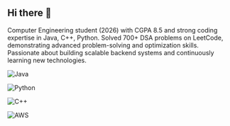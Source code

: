 ## Hi there 👋
 Computer Engineering student (2026) with CGPA 8.5 and strong coding expertise in Java, C++, Python. Solved 700+ DSA
 problems on LeetCode, demonstrating advanced problem-solving and optimization skills. Passionate about building scalable
 backend systems and continuously learning new technologies.
 
![Java](https://img.shields.io/badge/Java-ED8B00?style=for-the-badge&logo=openjdk&logoColor=white)

![Python](https://img.shields.io/badge/Python-3776AB?style=for-the-badge&logo=python&logoColor=white)

![C++](https://img.shields.io/badge/C++-00599C?style=for-the-badge&logo=cplusplus&logoColor=white)

![AWS](https://img.shields.io/badge/AWS-FF9900?style=for-the-badge&logo=amazonaws&logoColor=white)


<!--
**salonigoel09/salonigoel09** is a ✨ _special_ ✨ repository because its `README.md` (this file) appears on your GitHub profile.

Here are some ideas to get you started:

- 🔭 I’m currently working on ...
- 🌱 I’m currently learning ...
- 👯 I’m looking to collaborate on ...
- 🤔 I’m looking for help with ...
- 💬 Ask me about ...
- 📫 How to reach me: ...
- 😄 Pronouns: ...
- ⚡ Fun fact: ...
-->
